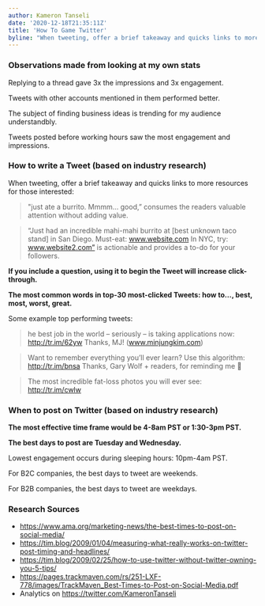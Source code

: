 ```yaml
---
author: Kameron Tanseli
date: '2020-12-18T21:35:11Z'
title: 'How To Game Twitter'
byline: "When tweeting, offer a brief takeaway and quicks links to more resources for those interested..."
---
```


### Observations made from looking at my own stats

Replying to a thread gave 3x the impressions and 3x engagement.

Tweets with other accounts mentioned in them performed better.

The subject of finding business ideas is trending for my audience understandbly.

Tweets posted before working hours saw the most engagement and impressions.

### How to write a Tweet (based on industry research)

When tweeting, offer a brief takeaway and quicks links to more resources for those interested:

> "just ate a burrito. Mmmm… good,” consumes the readers valuable attention without adding value.

> “Just had an incredible mahi-mahi burrito at [best unknown taco stand] in San Diego. Must-eat: www.website.com In NYC, try: www.website2.com” is actionable and provides a to-do for your followers.

**If you include a question, using it to begin the Tweet will increase click-through.**

**The most common words in top-30 most-clicked Tweets: how to…, best, most, worst, great.**

Some example top performing tweets:

> he best job in the world – seriously – is taking applications now: http://tr.im/62yw Thanks, MJ! (www.minjungkim.com)

> Want to remember everything you’ll ever learn? Use this algorithm: http://tr.im/bnsa Thanks, Gary Wolf + readers, for reminding me 🙂

> The most incredible fat-loss photos you will ever see: http://tr.im/cwlw

### When to post on Twitter (based on industry research)

**The most effective time frame would be 4-8am PST or 1:30-3pm PST.**

**The best days to post are Tuesday and Wednesday.**

Lowest engagement occurs during sleeping hours: 10pm-4am PST.

For B2C companies, the best days to tweet are weekends. 

For B2B companies, the best days to tweet are weekdays.

### Research Sources

* https://www.ama.org/marketing-news/the-best-times-to-post-on-social-media/
* https://tim.blog/2009/01/04/measuring-what-really-works-on-twitter-post-timing-and-headlines/
* https://tim.blog/2009/02/25/how-to-use-twitter-without-twitter-owning-you-5-tips/
* https://pages.trackmaven.com/rs/251-LXF-778/images/TrackMaven_Best-Times-to-Post-on-Social-Media.pdf
* Analytics on https://twitter.com/KameronTanseli

